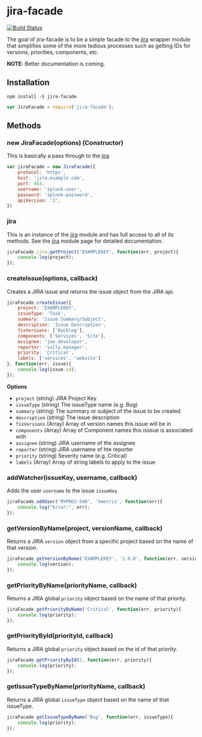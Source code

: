# jira-facade

[![Build Status](https://travis-ci.org/MoxieUSA/node-jira-facade.svg?branch=master)](https://travis-ci.org/MoxieUSA/node-jira-facade)

The goal of jira-facade is to be a simple facade to the [jira][jira] wrapper module that simplifies some of the more tedious processes such as getting IDs for versions, priorities, components, etc.

**NOTE:** Better documentation is coming.

## Installation

`npm install -S jira-facade`

```javascript
var JiraFacade = require('jira-facade');
```

## Methods

### new JiraFacade(options) (Constructor)

This is basically a pass through to the [jira][jira]

```javascript
var jiraFacade = new JiraFacade({
	protocol: 'https',
	host: 'jira.example.com',
	port: 443,
	username: 'splunk-user',
	password: 'splunk-password',
	apiVersion: '2',
})
```
### jira

This is an instance of the [jira][jira] module and has full access to all of its methods. See the [jira][jira] module page for detailed documentation.

```javascript
jiraFacade.jira.getProject('EXAMPLEKEY', function(err, project){
	console.log(project);
});
```

### createIssue(options, callback)
Creates a JIRA issue and returns the issue object from the JIRA api.

```javascript
jiraFacade.createIssue({
	project: 'EXAMPLEKEY',
	issueType: 'Task',
	summary: 'Issue Summary/Subject',	
	description: 'Issue Description',
	fixVersions: ['Backlog'],
	components: ['Services', 'Site'],
	assignee: 'joe.developer',
	reporter: 'sally.manager',
	priority: 'Critical',
	labels: ['services', 'website']
}, function(err, issue){
	console.log(issue.id);
});
```

**Options**

* `project` (string) JIRA Project Key  
* `issueType` (string) The issueType name (e.g. Bug)
* `summary` (string) The summary or subject of the issue to be created
* `description` (string) The issue description
* `fixVersions` (Array) Array of version names this issue will be in
* `components` (Array) Array of Component names this isssue is associated with
* `assignee` (string) JIRA username of the assignee
* `reporter` (string) JIRA username of hte reporter
* `priority` (string) Severity name (e.g. Critical)
* `labels` (Array) Array of string labels to apply to the issue

### addWatcher(issueKey, username, callback)

Adds the user `username` to the issue `issueKey`

```javascript
jiraFacade.addUser('MYPROJ-548', 'kmorris', function(err){
	console.log("Error:", err);
});
```

### getVersionByName(project, versionName, callback)

Returns a JIRA `version` object from a specific project based on the name of that version.

```javascript
jiraFacade.getVersionByName('EXAMPLEKEY', '1.0.0', function(err, version){
	console.log(version);
});
```

### getPriorityByName(priorityName, callback)

Returns a JIRA global `priority` object based on the name of that priority.

```javascript
jiraFacade.getPriorityByName('Critical', function(err, priority){
	console.log(priority);
});
```

### getPriorityById(priorityId, callback)

Returns a JIRA global `priority` object based on the id of that priority.

```javascript
jiraFacade.getPriorityById(2, function(err, priority){
	console.log(priority);
});
```

### getIssueTypeByName(priorityName, callback)

Returns a JIRA global `issueType` object based on the name of that issueType.

```javascript
jiraFacade.getIssueTypeByName('Bug', function(err, issueType){
	console.log(priority);
});
```




















[jira]: https://www.npmjs.com/package/jira
